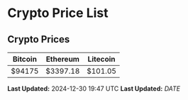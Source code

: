 # Crypto Price List

## Crypto Prices
| Bitcoin | Ethereum | Litecoin |
| ------- | -------- | -------- |
| $94175 | $3397.18 | $101.05 |
**Last Updated:** 2024-12-30 19:47 UTC
**Last Updated:** $DATE$

